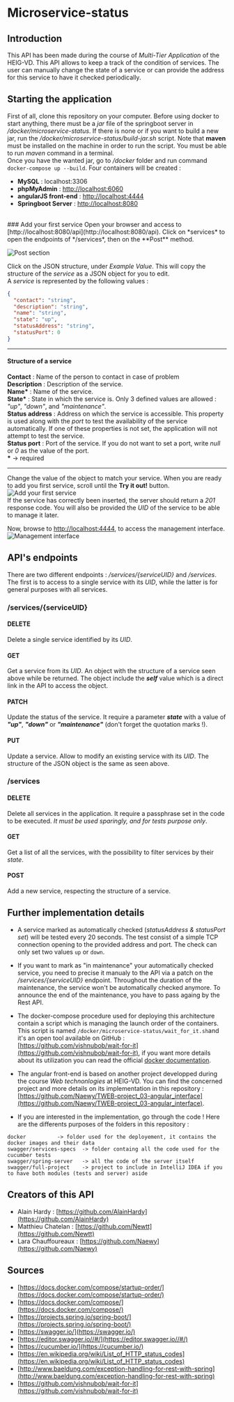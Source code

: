 # Microservice-status
## Introduction
This API has been made during the course of *Multi-Tier Application* of the HEIG-VD. This API allows to keep a track of the condition of services. The user can manually change the state of a service or can provide the address for this service to have it checked periodically.
## Starting the application
First of all, clone this repository on your computer. Before using docker to start anything, there must be a *jar* file of the springboot server in */docker/microservice-status*. If there is none or if you want to build a new jar, run the */docker/microservice-status/build-jar.sh* script. Note that **maven** must be installed on the machine in order to run the script. You must be able to run *maven* command in a terminal.<br>
Once you have the wanted jar, go to */docker* folder and run command `docker-compose up --build`. Four containers will be created : 
- **MySQL** : localhost:3306
- **phpMyAdmin** : [http://localhost:6060](http://localhost:6060)
- **angularJS front-end** : [http://localhost:4444](http://localhost:4444)
- **Springboot Server** : [http://localhost:8080](http://localhost:8080)

<br/>
### Add your first service
Open your browser and access to [http://localhost:8080/api](http://localhost:8080/api).
Click on *services* to open the endpoints of */services*, then on the **Post** method. <br/>

![Post section](images/post.png)<br/>

Click on the JSON structure, under *Example Value*. This will copy the structure of the *service* as a JSON object for you to edit. <br/>
A *service* is represented by the following values :
```json
{
  "contact": "string",
  "description": "string",
  "name": "string",
  "state": "up",
  "statusAddress": "string",
  "statusPort": 0
}
```
---
#### Structure of a service
**Contact** : Name of the person to contact in case of problem <br/>
**Description** : Description of the service. <br/>
**Name\*** : Name of the service. <br/>
**State\*** : State in which the service is. Only 3 defined values are allowed : *"up"*, *"down"*, and *"maintenance"*.  <br/>
**Status address** : Address on which the service is accessible. This property is used along with the *port* to test the availability of the service automatically. If one of these properties is not set, the application will not attempt to test the service.<br/>
**Status port** : Port of the service. If you do not want to set a port, write *null* or *0* as the value of the port. <br/>
**\*** -> required<br/>

---
Change the value of the object to match your service. When you are ready to add you first service, scroll until the **Try it out!** button.<br/>
![Add your first service](images/posttryitout.png)<br/>
If the service has correctly been inserted, the server should return a *201* response code. You will also be provided the *UID* of the service to be able to manage it later.<br>

Now, browse to [http://localhost:4444](http://localhost:4444), to access the management interface.<br/>
![Management interface](images/managementinterface.png)<br/>

## API's endpoints
There are two different endpoints : */services/{serviceUID}* and */services*. The first is to access to a single service with its *UID*, while the latter is for general purposes with all services.

### /services/{serviceUID}
#### DELETE
Delete a single service identified by its *UID*.
#### GET
Get a service from its *UID*.  An object with the structure of a service seen above while be returned. The object include the **_self_** value which is a direct link in the API to access the object.
#### PATCH
Update the status of the service. It require a parameter **_state_** with a value of **_"up"_**, **_"down"_** or **_"maintenance"_** (don't forget the quotation marks !).
#### PUT
Update a service. Allow to modify an existing service with its *UID*. The structure of the JSON object is the same as seen above.
### /services
#### DELETE
Delete all services in the application. It require a passphrase set in the code to be executed. *It must be used sparingly, and for tests purpose only*.
#### GET
Get a list of all the services, with the possibility to filter services by their *state*.
#### POST
Add a new service, respecting the structure of a service.

## Further implementation details

* A service marked as automatically checked (*statusAddress & statusPort set*) will be tested every 20 seconds. The test consist of a simple TCP connection opening to the provided address and port. The check can only set two values `up` or `down`.

* If you want to mark as "in maintenance" your automatically checked service, you need to precise it manualy to the API via a patch on the */services/{serviceUID}* endpoint. Throughout the duration of the maintenance, the service won't be automatically checked anymore. To announce the end of the maintenance, you have to pass againg by the Rest API.

* The docker-compose procedure used for deploying this architecture contain a script which is managing the launch order of the containers. This script is named `/docker/microservice-status/wait_for_it.sh`and it's an open tool available on GitHub : [https://github.com/vishnubob/wait-for-it](https://github.com/vishnubob/wait-for-it), if you want more details about its utilization you can read the official [docker documentation](https://docs.docker.com/compose/startup-order/).

* The angular front-end is based on another project developped during the course *Web technonlogies* at HEIG-VD. You can find the concerned project and more details on its implementation in this repository : [https://github.com/Naewy/TWEB-project_03-angular_interface](https://github.com/Naewy/TWEB-project_03-angular_interface).

* If you are interested in the implementation, go through the code ! Here are the differents purposes of the folders in this repository :

```
docker 			-> folder used for the deployement, it contains the docker images and their data
swagger/services-specs 	-> folder containg all the code used for the cucumber tests
swagger/spring-server 	-> all the code of the server itself
swagger/full-project 	-> project to include in IntelliJ IDEA if you to have both modules (tests and server) aside
```


## Creators of this API

* Alain Hardy : [https://github.com/AlainHardy](https://github.com/AlainHardy)
* Matthieu Chatelan : [https://github.com/Newtt](https://github.com/Newtt)
* Lara Chauffoureaux : [https://github.com/Naewy](https://github.com/Naewy)


## Sources

* [https://docs.docker.com/compose/startup-order/](https://docs.docker.com/compose/startup-order/)
* [https://docs.docker.com/compose/](https://docs.docker.com/compose/)
* [https://projects.spring.io/spring-boot/](https://projects.spring.io/spring-boot/)
* [https://swagger.io/](https://swagger.io/)
* [https://editor.swagger.io//#/](https://editor.swagger.io//#/)
* [https://cucumber.io/](https://cucumber.io/)
* [https://en.wikipedia.org/wiki/List_of_HTTP_status_codes](https://en.wikipedia.org/wiki/List_of_HTTP_status_codes)
* [http://www.baeldung.com/exception-handling-for-rest-with-spring](http://www.baeldung.com/exception-handling-for-rest-with-spring)
* [https://github.com/vishnubob/wait-for-it](https://github.com/vishnubob/wait-for-it)



